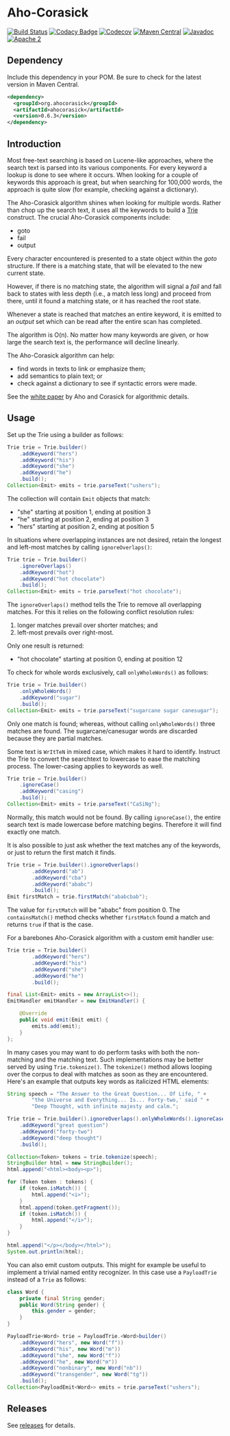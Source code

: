 Aho-Corasick
============

[![Build Status](https://travis-ci.org/robert-bor/aho-corasick.svg?branch=master)](https://travis-ci.org/robert-bor/aho-corasick)
[![Codacy Badge](https://api.codacy.com/project/badge/Grade/0f65bfb641f745a4b301b85d028a4a8d)](https://www.codacy.com/app/bor-robert/aho-corasick)
[![Codecov](https://codecov.io/gh/robert-bor/aho-corasick/branch/master/graph/badge.svg)](https://codecov.io/gh/robert-bor/aho-corasick)
[![Maven Central](https://maven-badges.herokuapp.com/maven-central/org.ahocorasick/ahocorasick/badge.svg)](https://maven-badges.herokuapp.com/maven-central/org.ahocorasick/ahocorasick)
[![Javadoc](https://javadoc.io/badge2/org.ahocorasick/ahocorasick/javadoc.svg)](https://javadoc.io/doc/org.ahocorasick/ahocorasick)
[![Apache 2](http://img.shields.io/badge/license-Apache%202-blue.svg)](http://www.apache.org/licenses/LICENSE-2.0)

Dependency
----------

Include this dependency in your POM. Be sure to check for the latest version in Maven Central.

```xml
<dependency>
  <groupId>org.ahocorasick</groupId>
  <artifactId>ahocorasick</artifactId>
  <version>0.6.3</version>
</dependency>
```

Introduction
------------

Most free-text searching is based on Lucene-like approaches, where the
search text is parsed into its various components. For every keyword a
lookup is done to see where it occurs. When looking for a couple of keywords
this approach is great, but when searching for 100,000 words, the approach
is quite slow (for example, checking against a dictionary).

The Aho-Corasick algorithm shines when looking for multiple words.
Rather than chop up the search text, it uses all the keywords to build
a [Trie](http://en.wikipedia.org/wiki/Trie) construct. The crucial
Aho-Corasick components include:

* goto
* fail
* output

Every character encountered is presented to a state object within the
*goto* structure. If there is a matching state, that will be elevated to
the new current state.

However, if there is no matching state, the algorithm will signal a
*fail* and fall back to states with less depth (i.e., a match less long)
and proceed from there, until it found a matching state, or it has reached
the root state.

Whenever a state is reached that matches an entire keyword, it is
emitted to an *output* set which can be read after the entire scan
has completed.

The algorithm is O(n). No matter how many keywords are given, or how large
the search text is, the performance will decline linearly.

The Aho-Corasick algorithm can help:

* find words in texts to link or emphasize them;
* add semantics to plain text; or
* check against a dictionary to see if syntactic errors were made.

See the [white paper](http://cr.yp.to/bib/1975/aho.pdf) by Aho and
Corasick for algorithmic details.

Usage
-----
Set up the Trie using a builder as follows:

```java
Trie trie = Trie.builder()
    .addKeyword("hers")
    .addKeyword("his")
    .addKeyword("she")
    .addKeyword("he")
    .build();
Collection<Emit> emits = trie.parseText("ushers");
```

The collection will contain `Emit` objects that match:

* "she" starting at position 1, ending at position 3
* "he" starting at position 2, ending at position 3
* "hers" starting at position 2, ending at position 5

In situations where overlapping instances are not desired, retain
the longest and left-most matches by calling `ignoreOverlaps()`:

```java
Trie trie = Trie.builder()
    .ignoreOverlaps()
    .addKeyword("hot")
    .addKeyword("hot chocolate")
    .build();
Collection<Emit> emits = trie.parseText("hot chocolate");
```

The `ignoreOverlaps()` method tells the Trie to remove all overlapping
matches. For this it relies on the following conflict resolution rules:

1. longer matches prevail over shorter matches; and
1. left-most prevails over right-most.

Only one result is returned:

* "hot chocolate" starting at position 0, ending at position 12

To check for whole words exclusively, call `onlyWholeWords()` as follows:

```java
Trie trie = Trie.builder()
    .onlyWholeWords()
    .addKeyword("sugar")
    .build();
Collection<Emit> emits = trie.parseText("sugarcane sugar canesugar");
```

Only one match is found; whereas, without calling `onlyWholeWords()` three
matches are found. The sugarcane/canesugar words are discarded because
they are partial matches.

Some text is `WrItTeN` in mixed case, which makes it hard to identify.
Instruct the Trie to convert the searchtext to lowercase to ease the
matching process. The lower-casing applies to keywords as well.

```java
Trie trie = Trie.builder()
    .ignoreCase()
    .addKeyword("casing")
    .build();
Collection<Emit> emits = trie.parseText("CaSiNg");
```

Normally, this match would not be found. By calling `ignoreCase()`,
the entire search text is made lowercase before matching begins.
Therefore it will find exactly one match.

It is also possible to just ask whether the text matches any of
the keywords, or just to return the first match it finds.

```java
Trie trie = Trie.builder().ignoreOverlaps()
        .addKeyword("ab")
        .addKeyword("cba")
        .addKeyword("ababc")
        .build();
Emit firstMatch = trie.firstMatch("ababcbab");
```

The value for `firstMatch` will be "ababc" from position 0. The
`containsMatch()` method checks whether `firstMatch` found a match and
returns `true` if that is the case.

For a barebones Aho-Corasick algorithm with a custom emit handler use:
 
```java
Trie trie = Trie.builder()
        .addKeyword("hers")
        .addKeyword("his")
        .addKeyword("she")
        .addKeyword("he")
        .build();

final List<Emit> emits = new ArrayList<>();
EmitHandler emitHandler = new EmitHandler() {

    @Override
    public void emit(Emit emit) {
        emits.add(emit);
    }
};
```

In many cases you may want to do perform tasks with both the non-matching
and the matching text. Such implementations may be better served by using
`Trie.tokenize()`. The `tokenize()` method allows looping over the
corpus to deal with matches as soon as they are encountered. Here's an
example that outputs key words as italicized HTML elements:

```java
String speech = "The Answer to the Great Question... Of Life, " +
        "the Universe and Everything... Is... Forty-two,' said " +
        "Deep Thought, with infinite majesty and calm.";

Trie trie = Trie.builder().ignoreOverlaps().onlyWholeWords().ignoreCase()
    .addKeyword("great question")
    .addKeyword("forty-two")
    .addKeyword("deep thought")
    .build();

Collection<Token> tokens = trie.tokenize(speech);
StringBuilder html = new StringBuilder();
html.append("<html><body><p>");

for (Token token : tokens) {
    if (token.isMatch()) {
        html.append("<i>");
    }
    html.append(token.getFragment());
    if (token.isMatch()) {
        html.append("</i>");
    }
}

html.append("</p></body></html>");
System.out.println(html);
```

You can also emit custom outputs. This might for example be useful to
implement a trivial named entity recognizer. In this case use a
`PayloadTrie` instead of a `Trie` as follows:

```java
class Word {
    private final String gender;
    public Word(String gender) {
        this.gender = gender;
    }
}

PayloadTrie<Word> trie = PayloadTrie.<Word>builder()
    .addKeyword("hers", new Word("f"))
    .addKeyword("his", new Word("m"))
    .addKeyword("she", new Word("f"))
    .addKeyword("he", new Word("m"))
    .addKeyword("nonbinary", new Word("nb"))
    .addKeyword("transgender", new Word("tg"))
    .build();
Collection<PayloadEmit<Word>> emits = trie.parseText("ushers");
```

Releases
--------

See [releases](https://github.com/robert-bor/aho-corasick/releases) for details.

